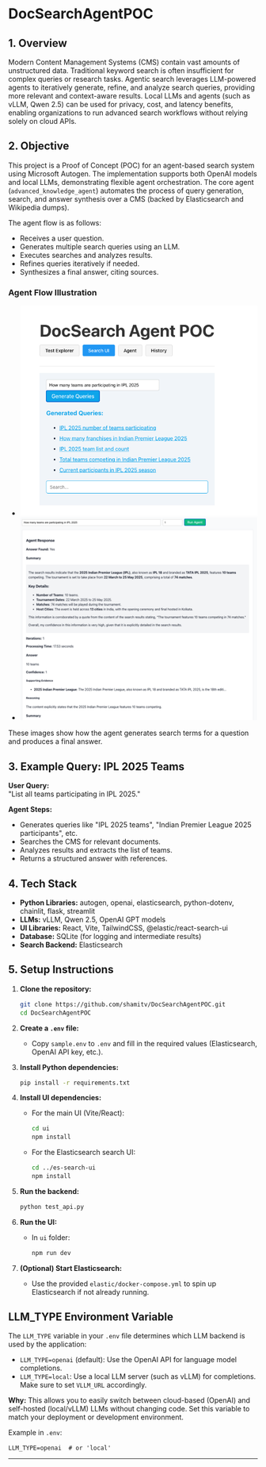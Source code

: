 # DocSearchAgentPOC

## 1. Overview

Modern Content Management Systems (CMS) contain vast amounts of unstructured data. Traditional keyword search is often insufficient for complex queries or research tasks. Agentic search leverages LLM-powered agents to iteratively generate, refine, and analyze search queries, providing more relevant and context-aware results. Local LLMs and agents (such as vLLM, Qwen 2.5) can be used for privacy, cost, and latency benefits, enabling organizations to run advanced search workflows without relying solely on cloud APIs.

## 2. Objective

This project is a Proof of Concept (POC) for an agent-based search system using Microsoft Autogen. The implementation supports both OpenAI models and local LLMs, demonstrating flexible agent orchestration. The core agent (`advanced_knowledge_agent`) automates the process of query generation, search, and answer synthesis over a CMS (backed by Elasticsearch and Wikipedia dumps).

The agent flow is as follows:
- Receives a user question.
- Generates multiple search queries using an LLM.
- Executes searches and analyzes results.
- Refines queries iteratively if needed.
- Synthesizes a final answer, citing sources.

### Agent Flow Illustration

- ![Query Generation](docs/images/query_gen_screenshot_1.png)
- ![Response Example 2](docs/images/response_screenshot_2.png)

These images show how the agent generates search terms for a question and produces a final answer.

## 3. Example Query: IPL 2025 Teams

**User Query:**  
"List all teams participating in IPL 2025."

**Agent Steps:**
- Generates queries like "IPL 2025 teams", "Indian Premier League 2025 participants", etc.
- Searches the CMS for relevant documents.
- Analyzes results and extracts the list of teams.
- Returns a structured answer with references.

## 4. Tech Stack

- **Python Libraries:** autogen, openai, elasticsearch, python-dotenv, chainlit, flask, streamlit
- **LLMs:** vLLM, Qwen 2.5, OpenAI GPT models
- **UI Libraries:** React, Vite, TailwindCSS, @elastic/react-search-ui
- **Database:** SQLite (for logging and intermediate results)
- **Search Backend:** Elasticsearch

## 5. Setup Instructions

1. **Clone the repository:**
   ```sh
   git clone https://github.com/shamitv/DocSearchAgentPOC.git
   cd DocSearchAgentPOC
   ```

2. **Create a `.env` file:**
   - Copy `sample.env` to `.env` and fill in the required values (Elasticsearch, OpenAI API key, etc.).

3. **Install Python dependencies:**
   ```sh
   pip install -r requirements.txt
   ```

4. **Install UI dependencies:**
   - For the main UI (Vite/React):
     ```sh
     cd ui
     npm install
     ```
   - For the Elasticsearch search UI:
     ```sh
     cd ../es-search-ui
     npm install
     ```

5. **Run the backend:**
   ```sh
   python test_api.py
   ```

6. **Run the UI:**
   - In `ui` folder:
     ```sh
     npm run dev
     ```

7. **(Optional) Start Elasticsearch:**
   - Use the provided `elastic/docker-compose.yml` to spin up Elasticsearch if not already running.

## LLM_TYPE Environment Variable

The `LLM_TYPE` variable in your `.env` file determines which LLM backend is used by the application:

- `LLM_TYPE=openai` (default): Use the OpenAI API for language model completions.
- `LLM_TYPE=local`: Use a local LLM server (such as vLLM) for completions. Make sure to set `VLLM_URL` accordingly.

**Why:**
This allows you to easily switch between cloud-based (OpenAI) and self-hosted (local/vLLM) LLMs without changing code. Set this variable to match your deployment or development environment.

Example in `.env`:
```
LLM_TYPE=openai  # or 'local'
```
---
